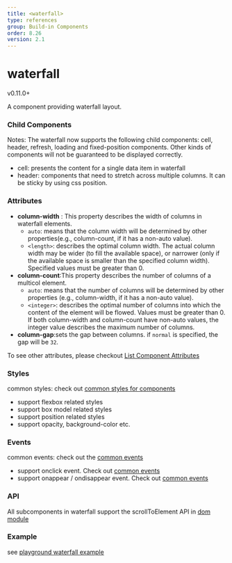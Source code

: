 ```yaml
---
title: <waterfall>
type: references
group: Build-in Components
order: 8.26
version: 2.1
---
```


# waterfall

<span class="weex-version">v0.11.0+</span>

A component providing waterfall layout.

### Child Components

Notes: The waterfall now supports the following child components: cell, header, refresh, loading and fixed-position components. Other kinds of components will not be guaranteed to be displayed correctly.

* cell: presents the content for a single data item in waterfall
* header: components that need to stretch across multiple columns. It can be sticky by using css position.

### Attributes

* **column-width** : This property describes the width of columns in waterfall elements.
  * `auto`: means that the column width will be determined by other properties(e.g., column-count, if it has a non-auto value).
  * `<length>`: describes the optimal column width. The actual column width may be wider (to fill the available space), or narrower (only if the available space is smaller than the specified column width). Specified values must be greater than 0.
* **column-count**:This property describes the number of columns of a multicol element.
  * `auto`: means that the number of columns will be determined by other properties (e.g., column-width, if it has a non-auto value).
  * `<integer>`: describes the optimal number of columns into which the content of the element will be flowed. Values must be greater than 0. If both column-width and column-count have non-auto values, the integer value describes the maximum number of columns.
* **column-gap**:sets the gap between columns. if `normal` is specified,  the gap will be `32`.

To see other attributes,  please checkout [List Component Attributes](./list.html)

### Styles

common styles: check out [common styles for components](/wiki/common-styles.html)

* support flexbox related styles
* support box model related styles
* support position related styles
* support opacity, background-color etc.

### Events

common events: check out the [common events](/wiki/common-events.html)

* support onclick event. Check out [common events](/wiki/common-events.html)
* support onappear / ondisappear event. Check out [common events](/wiki/common-events.html)

### API

All subcomponents in waterfall support the scrollToElement API in [dom module](../modules/dom.html)

### Example

see [playground waterfall example](http://dotwe.org/vue/a914f99b510ed7712a3d43ebf8f03b51)

